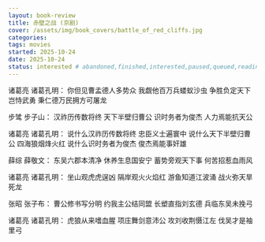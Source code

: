 ```yaml
---
layout: book-review
title: 赤壁之战 (京剧)
cover: /assets/img/book_covers/battle_of_red_cliffs.jpg
categories:
tags: movies
started: 2025-10-24
date: 2025-10-24
status: interested # abandoned,finished,interested,paused,queued,reading,reread
---
```


诸葛亮 诸葛孔明： 你但见曹孟德人多势众 我觑他百万兵蝼蚁沙虫 争胜负定天下岂恃武勇 秉仁德万民拥方可屠龙

步骘 步子山： 汉祚历传数将终 天下半壁归曹公 识时务者为俊杰 人力焉能抗天公

诸葛亮 诸葛孔明： 说什么汉祚历传数将终 忠臣义士遍寰中 说什么天下半壁归曹公 四海狼烟烽火红 说什么识时务者为俊杰 俊杰焉能事奸雄

薛综 薛敬文： 东吴六郡本清净 休养生息国安宁 蓄势旁观天下事 何苦招惹血雨风

诸葛亮 诸葛孔明： 坐山观虎虎逞凶 隔岸观火火焰红 游鱼知道江波涌 战火弥天旱死龙

张昭 张子布： 曹公修书写分明 约我主公结同盟 长塑直指刘玄德 兵临东吴未挽弓

诸葛亮 诸葛孔明： 虎狼从来嗜血腥 项庄舞剑意沛公 攻刘收荆慑江左 伐吴才是袖里弓
